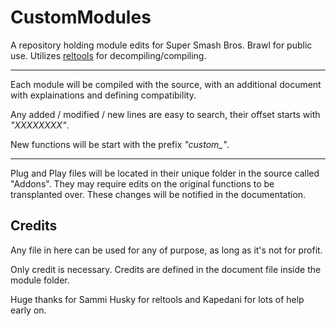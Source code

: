 # CustomModules
A repository holding module edits for Super Smash Bros. Brawl for public use.
Utilizes [reltools](https://github.com/Sammi-Husky/reltools) for decompiling/compiling.

-------------------

Each module will be compiled with the source, with an additional document with explainations and defining compatibility.

Any added / modified / new lines are easy to search, their offset starts with *"XXXXXXXX"*.

New functions will be start with the prefix *"custom_"*.

-------------------

Plug and Play files will be located in their unique folder in the source called "Addons".
They may require edits on the original functions to be transplanted over.
These changes will be notified in the documentation.

## Credits
Any file in here can be used for any of purpose, as long as it's not for profit.

Only credit is necessary. Credits are defined in the document file inside the module folder.

Huge thanks for Sammi Husky for reltools and Kapedani for lots of help early on.
